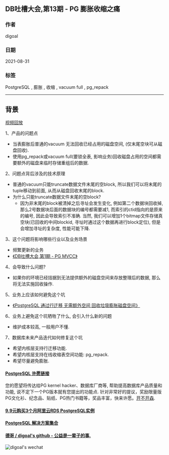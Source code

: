 ## DB吐槽大会,第13期 - PG 膨胀收缩之痛   
                 
### 作者                                
digoal              
                
### 日期              
2021-08-31              
                 
### 标签                   
PostgreSQL , 膨胀 , 收缩 , vacuum full , pg_repack            
               
----              
               
## 背景                            
[视频回放](https://www.bilibili.com/video/BV15f4y1H7VE/)                
              
1、产品的问题点                    
- 当表膨胀后普通的vacuum 无法回收已经占用的磁盘空间, (仅末尾空块可从磁盘回收).   
- 使用pg_repack或vacuum full(要锁全表, 影响业务)回收磁盘占用的空间都需要额外的磁盘来临时存储重组后的数据.   
                    
2、问题点背后涉及的技术原理              
- 普通的vacuum只能truncate数据文件末尾的空block, 所以我们可以将末尾的tuple移动到前面, 从而从磁盘回收末尾的block.     
- 为什么只能truncate数据文件末尾的空block?    
    - 因为非末尾的block被清掉之后寻址会发生变化, 例如第二个数据块回收掉, 那么2号数据块后面的数据块的编号都需要减1, 而索引的ctid指向的是原来的编号, 因此会导致索引不准确. 当然, 我们可以增加1个bitmap文件存储真空块(已回收的中间blockid, 寻址时通过这个数据再进行block定位), 但是会增加寻址的复杂度, 性能可能下降.     
    
3、这个问题将影响哪些行业以及业务场景                  
- 频繁更新的业务   
- [《DB吐槽大会,第1期 - PG MVCC》](../202108/20210823_07.md)       
                   
4、会导致什么问题?                  
- 如果你的环境已经拮据到无法提供额外的磁盘空间来存放整理后的数据, 那么将无法实施回收操作.   
          
5、业务上应该如何避免这个坑                 
- [《PostgreSQL 通过行迁移 无需额外空间 回收垃圾膨胀磁盘空间》](../202108/20210831_01.md)    
                        
6、业务上避免这个坑牺牲了什么, 会引入什么新的问题                  
- 维护成本较高, 一般用户不懂.       
                          
7、数据库未来产品迭代如何修复这个坑            
- 希望内核层支持行迁移功能.   
- 希望内核层支持在线收缩表空间功能: pg_repack.   
- 希望尽量避免膨胀.   
      
  
#### [PostgreSQL 许愿链接](https://github.com/digoal/blog/issues/76 "269ac3d1c492e938c0191101c7238216")
您的愿望将传达给PG kernel hacker、数据库厂商等, 帮助提高数据库产品质量和功能, 说不定下一个PG版本就有您提出的功能点. 针对非常好的提议，奖励限量版PG文化衫、纪念品、贴纸、PG热门书籍等，奖品丰富，快来许愿。[开不开森](https://github.com/digoal/blog/issues/76 "269ac3d1c492e938c0191101c7238216").  
  
  
#### [9.9元购买3个月阿里云RDS PostgreSQL实例](https://www.aliyun.com/database/postgresqlactivity "57258f76c37864c6e6d23383d05714ea")
  
  
#### [PostgreSQL 解决方案集合](https://yq.aliyun.com/topic/118 "40cff096e9ed7122c512b35d8561d9c8")
  
  
#### [德哥 / digoal's github - 公益是一辈子的事.](https://github.com/digoal/blog/blob/master/README.md "22709685feb7cab07d30f30387f0a9ae")
  
  
![digoal's wechat](../pic/digoal_weixin.jpg "f7ad92eeba24523fd47a6e1a0e691b59")
  
